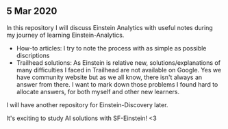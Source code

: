 5 Mar 2020
-----------

In this repository I will discuss Einstein Analytics with useful notes during my journey of learning Einstein-Analytics. 

  * How-to articles: I try to note the process with as simple as possible discriptions
  * Trailhead solutions: As Einstein is relative new, solutions/explanations of many difficulties I faced in Trailhead are not available on Google. Yes we have community website but as we all know, there isn't always an answer from there. I want to mark down those problems I found hard to allocate answers, for both myself and other new learners. 


I will have another repository for Einstein-Discovery later. 

It's exciting to study AI solutions with SF-Einstein! <3
